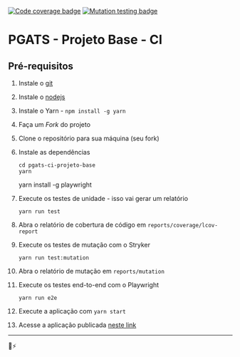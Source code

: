 [![Code coverage badge](https://img.shields.io/badge/coverage-100%25-brightgreen)](https://stryker-mutator.io/robo-coasters-example/reports/coverage/lcov-report/index.html)
[![Mutation testing badge](https://img.shields.io/endpoint?style=flat&url=https%3A%2F%2Fbadge-api.stryker-mutator.io%2Fgithub.com%2Fstryker-mutator%2Frobo-coasters-example%2Fmaster)](https://dashboard.stryker-mutator.io/reports/github.com/stryker-mutator/robo-coasters-example/master)

# PGATS - Projeto Base - CI

## Pré-requisitos

1. Instale o [git](https://git-scm.com)
2. Instale o [nodejs](https://nodejs.org/)
3. Instale o Yarn - `npm install -g yarn`
4. Faça um _Fork_ do projeto
5. Clone o repositório para sua máquina (seu fork)
6. Instale as dependências

   ```shell
   cd pgats-ci-projeto-base
   yarn
   ```

   yarn install -g playwright

7. Execute os testes de unidade - isso vai gerar um relatório
   ```shell
   yarn run test
   ```
8. Abra o relatório de cobertura de código em `reports/coverage/lcov-report`
9. Execute os testes de mutação com o Stryker
   ```shell
   yarn run test:mutation
   ```
10. Abra o relatório de mutação em `reports/mutation`
11. Execute os testes end-to-end com o Playwright
    ```shell
    yarn run e2e
    ```
12. Execute a aplicação com `yarn start`
13. Acesse a aplicação publicada [neste link](https://pgats-ci-example.netlify.app)

---

💜⚡️
